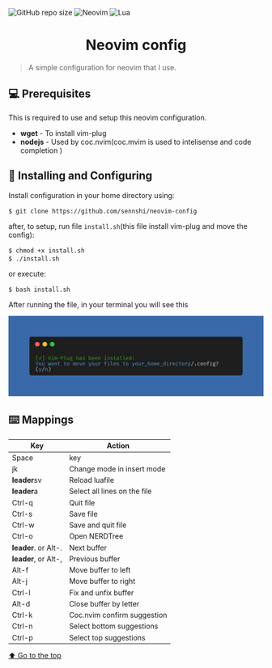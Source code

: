 ![GitHub repo size](https://img.shields.io/github/repo-size/sennshu/neovim-config?style=for-the-badge)
![Neovim](https://img.shields.io/badge/NeoVim-%2357A143.svg?&style=for-the-badge&logo=neovim&logoColor=white)
![Lua](https://img.shields.io/badge/Lua-2C2D72?style=for-the-badge&logo=lua&logoColor=white)

<h1 align="center">Neovim config</h1>

> A simple configuration for neovim that I use.

## 💻 Prerequisites
This is required to use and setup this neovim configuration.
* __wget__ - To install vim-plug
* __nodejs__ - Used by coc.nvim(coc.mvim is used to intelisense and code completion )

## 🚀 Installing and Configuring 
Install configuration in your home directory using:
```
$ git clone https://github.com/sennshi/neovim-config
```
after, to setup, run file `install.sh`(this file install vim-plug and move the config):
```
$ chmod +x install.sh
$ ./install.sh
```

or execute:

```
$ bash install.sh
```
After running the file, in your terminal you will see this

![preview](setup_preview.png)

## ⌨️ Mappings

| Key                  | Action                       |
|----------------------|------------------------------|
| Space                | **<leader>** key             |
| jk                   | Change mode in insert mode   |
| **leader**sv         | Reload luafile               |
| **leader**a          | Select all lines on the file |
| Ctrl-q               | Quit file                    |
| Ctrl-s               | Save file                    |
| Ctrl-w               | Save and quit file           |
| Ctrl-o               | Open NERDTree                |
| **leader**. or Alt-. | Next buffer                  |
| **leader**, or Alt-, | Previous buffer              |
| Alt-f                | Move buffer to left          |
| Alt-j                | Move buffer to right         |
| Ctrl-l               | Fix and unfix buffer         |
| Alt-d                | Close buffer by letter       |
| Ctrl-k               | Coc.nvim confirm suggestion  |
| Ctrl-n               | Select bottom suggestions    |
| Ctrl-p               | Select top suggestions       |

[⬆ Go to the top](#nome-do-projeto)<br>
